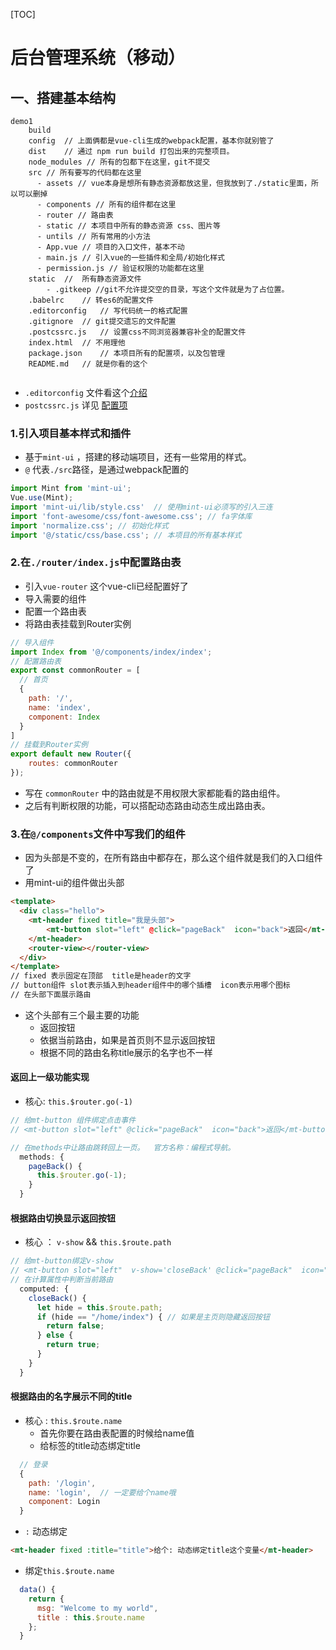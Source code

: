 [TOC]

# 后台管理系统（移动）
## 一、搭建基本结构

```
demo1
	build  
	config	// 上面俩都是vue-cli生成的webpack配置，基本你就别管了
	dist	// 通过 npm run build 打包出来的完整项目。
	node_modules // 所有的包都下在这里，git不提交
	src	// 所有要写的代码都在这里
	  - assets // vue本身是想所有静态资源都放这里，但我放到了./static里面，所以可以删掉
	  - components // 所有的组件都在这里
	  - router // 路由表
	  - static // 本项目中所有的静态资源 css、图片等
	  - untils // 所有常用的小方法
	  - App.vue // 项目的入口文件，基本不动
	  - main.js // 引入vue的一些插件和全局/初始化样式
	  - permission.js // 验证权限的功能都在这里
	static	//	所有静态资源文件
    	- .gitkeep //git不允许提交空的目录，写这个文件就是为了占位置。
	.babelrc	// 转es6的配置文件
	.editorconfig	// 写代码统一的格式配置
	.gitignore	// git提交遗忘的文件配置
	.postcssrc.js	// 设置css不同浏览器兼容补全的配置文件
	index.html	// 不用理他
	package.json	// 本项目所有的配置项，以及包管理
	README.md	// 就是你看的这个
	
```

- `.editorconfig` 文件看这个[介绍](https://www.jianshu.com/p/712cea0ef70e)
- `postcssrc.js`  详见 [配置项](https://github.com/ai/browserslist)

### 1.引入项目基本样式和插件

- 基于`mint-ui` ，搭建的移动端项目，还有一些常用的样式。
- `@` 代表`./src`路径，是通过webpack配置的

```js
import Mint from 'mint-ui';
Vue.use(Mint); 
import 'mint-ui/lib/style.css'  // 使用mint-ui必须写的引入三连
import 'font-awesome/css/font-awesome.css'; // fa字体库
import 'normalize.css';	// 初始化样式
import '@/static/css/base.css'; // 本项目的所有基本样式
```

### 2.在`./router/index.js`中配置路由表

- 引入`vue-router` 这个vue-cli已经配置好了
- 导入需要的组件
- 配置一个路由表
- 将路由表挂载到Router实例

```js
// 导入组件
import Index from '@/components/index/index';
// 配置路由表
export const commonRouter = [
  // 首页
  {
    path: '/',
    name: 'index',
    component: Index
  }
]
// 挂载到Router实例
export default new Router({
    routes: commonRouter
});
```

- 写在 `commonRouter` 中的路由就是不用权限大家都能看的路由组件。
- 之后有判断权限的功能，可以搭配动态路由动态生成出路由表。

### 3.在`@/components`文件中写我们的组件

- 因为头部是不变的，在所有路由中都存在，那么这个组件就是我们的入口组件了
- 用mint-ui的组件做出头部

```html
<template>
  <div class="hello">
    <mt-header fixed title="我是头部">
        <mt-button slot="left" @click="pageBack"  icon="back">返回</mt-button>
    </mt-header>
    <router-view></router-view>
  </div>
</template>
// fixed 表示固定在顶部  title是header的文字
// button组件 slot表示插入到header组件中的哪个插槽  icon表示用哪个图标
// 在头部下面展示路由
```

- 这个头部有三个最主要的功能
  - 返回按钮
  - 依据当前路由，如果是首页则不显示返回按钮
  - 根据不同的路由名称title展示的名字也不一样

#### 返回上一级功能实现

- 核心: `this.$router.go(-1)`

```js
// 给mt-button 组件绑定点击事件
// <mt-button slot="left" @click="pageBack"  icon="back">返回</mt-button>

// 在methods中让路由跳转回上一页。  官方名称：编程式导航。
  methods: {
    pageBack() {
      this.$router.go(-1);
    }
  }
```

#### 根据路由切换显示返回按钮

- 核心 ： `v-show`  && `this.$route.path`

```js
// 给mt-button绑定v-show
// <mt-button slot="left"  v-show='closeBack' @click="pageBack"  icon="back">返回</mt-button>
// 在计算属性中判断当前路由
  computed: {
    closeBack() {
      let hide = this.$route.path;
      if (hide == "/home/index") { // 如果是主页则隐藏返回按钮
        return false;
      } else {
        return true;
      }
    }
  }
```

#### 根据路由的名字展示不同的title

- 核心 : `this.$route.name`
  - 首先你要在路由表配置的时候给name值
  - 给标签的title动态绑定title

```js
  // 登录
  {
    path: '/login',
    name: 'login',  // 一定要给个name哦
    component: Login
  }
```

- `:` 动态绑定

```html
<mt-header fixed :title="title">给个: 动态绑定title这个变量</mt-header> 

```

- 绑定`this.$route.name`

```js
  data() {
    return {
      msg: "Welcome to my world",
      title : this.$route.name
    };
  }
```



